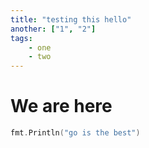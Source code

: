 ```yaml
---
title: "testing this hello"
another: ["1", "2"]
tags:
    - one
    - two
---
```


# We are here

```go
fmt.Println("go is the best")
```
